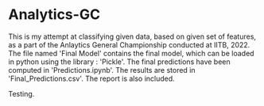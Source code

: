 # Analytics-GC
This is my attempt at classifying given data, based on given set of features, as a part of the Anlaytics General Championship conducted at IITB, 2022. 
The file named 'Final Model' contains the final model, which can be loaded in python using the library : 'Pickle'.
The final predictions have been computed in 'Predictions.ipynb'. The results are stored in 'Final_Predictions.csv'.
The report is also included.

Testing.

